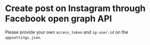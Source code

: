 # Create post on Instagram through Facebook open graph API

Please provide your own `access_token` and `ig-user-id` on the `appsettings.json`.

